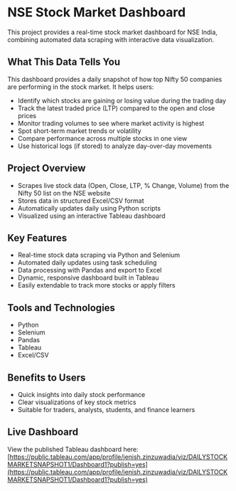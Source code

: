 # NSE Stock Market Dashboard

This project provides a real-time stock market dashboard for NSE India, combining automated data scraping with interactive data visualization.

## What This Data Tells You

This dashboard provides a daily snapshot of how top Nifty 50 companies are performing in the stock market. It helps users:

- Identify which stocks are gaining or losing value during the trading day  
- Track the latest traded price (LTP) compared to the open and close prices  
- Monitor trading volumes to see where market activity is highest  
- Spot short-term market trends or volatility  
- Compare performance across multiple stocks in one view  
- Use historical logs (if stored) to analyze day-over-day movements  

## Project Overview

- Scrapes live stock data (Open, Close, LTP, % Change, Volume) from the Nifty 50 list on the NSE website  
- Stores data in structured Excel/CSV format  
- Automatically updates daily using Python scripts  
- Visualized using an interactive Tableau dashboard  

## Key Features

- Real-time stock data scraping via Python and Selenium  
- Automated daily updates using task scheduling  
- Data processing with Pandas and export to Excel  
- Dynamic, responsive dashboard built in Tableau  
- Easily extendable to track more stocks or apply filters  

## Tools and Technologies

- Python  
- Selenium  
- Pandas  
- Tableau  
- Excel/CSV  

## Benefits to Users

- Quick insights into daily stock performance  
- Clear visualizations of key stock metrics  
- Suitable for traders, analysts, students, and finance learners  

## Live Dashboard

View the published Tableau dashboard here:  
[https://public.tableau.com/app/profile/jenish.zinzuwadia/viz/DAILYSTOCKMARKETSNAPSHOT1/Dashboard1?publish=yes](https://public.tableau.com/app/profile/jenish.zinzuwadia/viz/DAILYSTOCKMARKETSNAPSHOT1/Dashboard1?publish=yes)
